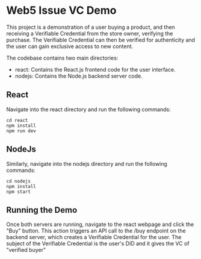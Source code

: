 # Web5 Issue VC Demo


This project is a demonstration of a user buying a product, and then receiving a Verifiable Credential from the store owner, verifying the purchase. The Verifiable Credential can then be verified for authenticity and the user can gain exclusive access to new content.

The codebase contains two main directories:

* react: Contains the React.js frontend code for the user interface.
* nodejs: Contains the Node.js backend server code.





## React
Navigate into the react directory and run the following commands:
```
cd react
npm install
npm run dev
```

## NodeJs
Similarly, navigate into the nodejs directory and run the following commands:
```
cd nodejs
npm install
npm start
```

## Running the Demo
Once both servers are running, navigate to the react webpage and click the "Buy" button. This action triggers an API call to the /buy endpoint on the backend server, which creates a Verifiable Credential for the user. The subject of the Verifiable Credential is the user's DID and it gives the VC of "verified buyer"